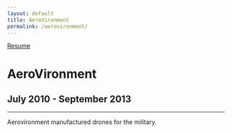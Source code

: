 ```yaml
---
layout: default
title: AeroVironment
permalink: /aerovironment/
---
```

<a class="github-fork-ribbon no-tufte-underline" href="../index.html" title="Resume">Resume</a>
# AeroVironment
## July 2010 - September 2013
------

Aerovironment manufactured drones for the military.
